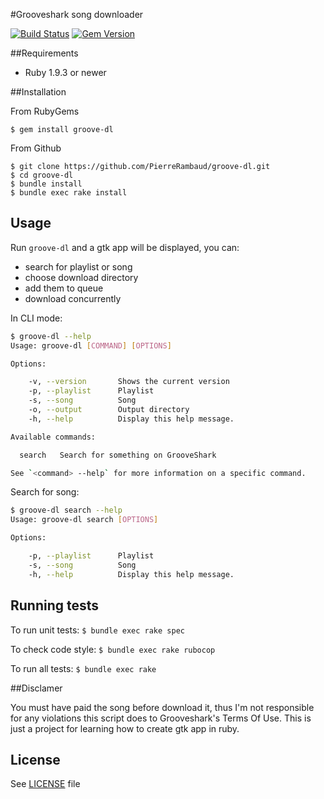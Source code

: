 #Grooveshark song downloader

[![Build Status](https://travis-ci.org/PierreRambaud/groove-dl.png?branch=master)](https://travis-ci.org/PierreRambaud/groove-dl)
[![Gem Version](https://badge.fury.io/rb/groove-dl.svg)](http://badge.fury.io/rb/groove-dl)

##Requirements

 * Ruby 1.9.3 or newer

##Installation

From RubyGems

```
$ gem install groove-dl
```

From Github

```
$ git clone https://github.com/PierreRambaud/groove-dl.git
$ cd groove-dl
$ bundle install
$ bundle exec rake install
```

## Usage

Run `groove-dl` and a gtk app will be displayed, you can:

* search for playlist or song
* choose download directory
* add them to queue
* download concurrently


In CLI mode:

```bash
$ groove-dl --help
Usage: groove-dl [COMMAND] [OPTIONS]

Options:

    -v, --version       Shows the current version
    -p, --playlist      Playlist
    -s, --song          Song
    -o, --output        Output directory
    -h, --help          Display this help message.

Available commands:

  search   Search for something on GrooveShark

See `<command> --help` for more information on a specific command.
```

Search for song:
```bash
$ groove-dl search --help
Usage: groove-dl search [OPTIONS]

Options:

    -p, --playlist      Playlist
    -s, --song          Song
    -h, --help          Display this help message.
```

## Running tests

To run unit tests:
`$ bundle exec rake spec`

To check code style:
`$ bundle exec rake rubocop`

To run all tests:
`$ bundle exec rake`

##Disclamer

You must have paid the song before download it, thus I'm not responsible for any violations this script does to Grooveshark's Terms Of Use.
This is just a project for learning how to create gtk app in ruby.


## License
See [LICENSE](LICENSE) file
